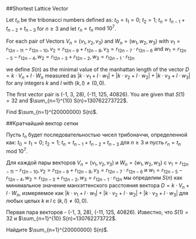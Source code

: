 ##Shortest Lattice Vector


Let $t_n$ be the tribonacci numbers defined as:
$t_0 = t_1 = 0$;
$t_2 = 1$;
$t_n = t_{n-1} + t_{n-2} + t_{n-3}$ for $n \ge 3$
and let $r_n = t_n \text{ mod } 10^7$.


For each pair of Vectors $V_n=(v_1,v_2,v_3)$ and $W_n=(w_1,w_2,w_3)$ with $v_1=r_{12n-11}-r_{12n-10}, v_2=r_{12n-9}+r_{12n-8}, v_3=r_{12n-7} \cdot r_{12n-6}$  and  $w_1=r_{12n-5}-r_{12n-4}, w_2=r_{12n-3}+r_{12n-2}, w_3=r_{12n-1} \cdot r_{12n}$


we define $S(n)$ as the minimal value of the manhattan length of the vector $D=k \cdot V_n+l \cdot W_n$ measured as $|k \cdot v_1+l \cdot w_1|+|k \cdot v_2+l \cdot w_2|+|k \cdot v_3+l \cdot w_3|$
 for any integers $k$ and $l$ with $(k,l)\neq (0,0)$.


The first vector pair  is (-1, 3, 28), (-11, 125, 40826).
You are given that $S(1)=32$ and $\sum_{n=1}^{10} S(n)=130762273722$.


Find $\sum_{n=1}^{20000000} S(n)$.

##Кратчайший вектор сетки


Пусть $t_n$ будет последовательностью чисел трибоначчи, определенной как:
$t_0 = t_1 = 0$;
$t_2 = 1$;
$t_n = t_{n-1} + t_{n-2} + t_{n-3}$ для $n \ge 3$
и пусть $r_n = t_n \text{ mod } 10^7$.


Для каждой пары векторов $V_n=(v_1,v_2,v_3)$ и $W_n=(w_1,w_2,w_3)$ с $v_1=r_{12n-11}-r_{12n-10}, v_2=r_{12n-9}+r_{12n-8}, v_3=r_{12n-7} \cdot r_{12n-6}$ и
$w_1=r_{12n-5}-r_{12n-4}, w_2=r_{12n-3}+r_{12n-2}, w_3=r_{12n-1} \cdot r_{12n}$
мы определим $S(n)$ как минимальное значение манхэттенского расстояния вектора $D=k \cdot V_n+l \cdot W_n$, измеряемое как $|k \cdot v_1+l \cdot w_1|+|k \cdot v_2+l \cdot w_2|+|k \cdot v_3+l \cdot w_3|$
 для любых целых $k$ и $l$ с $(k,l)\neq (0,0)$.

Первая пара векторов - (-1, 3, 28), (-11, 125, 40826).
Известно, что $S(1)=32$ и $\sum_{n=1}^{10} S(n)=130762273722$.


Найдите $\sum_{n=1}^{20000000} S(n)$.

